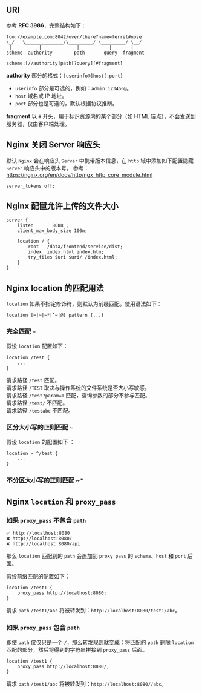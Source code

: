 ## URI
参考 **RFC 3986**，完整结构如下：
```
foo://example.com:8042/over/there?name=ferret#nose
\_/   \______________/\_________/ \_________/ \__/
 |          |             |           |       |
scheme  authority        path       query  fragment

scheme:[//authority]path[?query][#fragment]
```

**authority** 部分的格式：`[userinfo@]host[:port]`  

- `userinfo` 部分是可选的，例如：`admin:123456@`。
- `host` 域名或 IP 地址。
- `port` 部分也是可选的，默认根据协议推断。

**fragment** 以 `#` 开头，用于标识资源内的某个部分（如 HTML 锚点），不会发送到服务器，仅由客户端处理。
## Nginx 关闭 Server 响应头
默认 `Nginx` 会在响应头 `Server` 中携带版本信息，在 `http` 域中添加如下配置隐藏 `Server` 响应头中的版本号。
参考：https://nginx.org/en/docs/http/ngx_http_core_module.html
```
server_tokens off;
```


## Nginx 配置允许上传的文件大小
```
server {
    listen       8088 ;
    client_max_body_size 100m; 

    location / { 
        root   /data/frontend/service/dist;
        index  index.html index.htm;
        try_files $uri $uri/ /index.html;
    }
}   
```
## Nginx location 的匹配用法

`location` 如果不指定修饰符，则默认为前缀匹配。使用语法如下：
```
location [=|~|~*|^~|@] pattern {...}
```
### 完全匹配 `=`
假设 `location` 配置如下：
```
location /test {
	...
}
```

请求路径 `/test` 匹配。  
请求路径 `/TEST` 取决与操作系统的文件系统是否大小写敏感。  
请求路径 `/test?param=1` 匹配，查询参数的部分不参与匹配。  
请求路径 `/test/` 不匹配。  
请求路径 `/testabc` 不匹配。  
### 区分大小写的正则匹配 `~`
假设 `location` 的配置如下 ：
```
location ~ ^/test {
	...
}
```

### 不分区大小写的正则匹配 ~*


## Nginx `location` 和 `proxy_pass`

### 如果 `proxy_pass` 不包含 `path`
```
✅ http://localhost:8080 
❌ http://localhost:8080/
❌ http://localhost:8080/api
```
那么 `location` 匹配到的 `path` 会追加到 `proxy_pass` 的 `schema`、`host` 和 `port` 后面。

假设前缀匹配的配置如下：
```
location /test1 {
	proxy_pass http://localhost:8080;
}
```
请求 `path` `/test1/abc` 将被转发到：`http://localhost:8080/test1/abc`。
### 如果 `proxy_pass` 包含 `path`
即使 `path` 仅仅只是一个 `/`，那么转发规则就变成：将匹配的 `path` 删除 `location` 匹配的部分，然后将得到的字符串拼接到 `proxy_pass` 后面。
```
location /test1 {
	proxy_pass http://localhost:8080/;
}
```
请求 `path` `/test1/abc` 将被转发到：`http://localhost:8080//abc`。